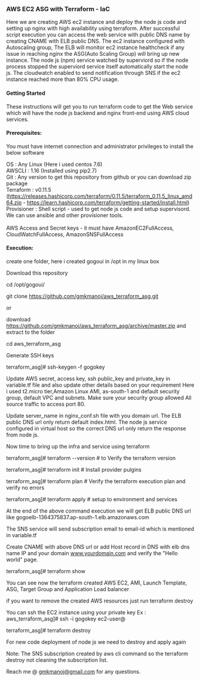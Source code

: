 <h3>AWS EC2 ASG with Terraform - IaC </h3>

Here we are creating AWS ec2 instance and deploy the node js code and setting up nginx with high availability using terraform. 
After successful script execution you can access the web service with public DNS name by creating CNAME with ELB public DNS. The ec2 instance configured with Autoscaling group, The ELB will monitor ec2 instance healthcheck if any issue in reaching nginx the ASG(Auto Scaling Group) will bring up new instance. The node js (npm) service watched by superviord so if the node process stopped the superviord service itself automatically start the node js. The cloudwatch enabled to send notification through SNS if the ec2 instance reached more than 80% CPU usage.

<h4>Getting Started</h4>

These instructions will get you to run terraform code to get the Web service which will have the node js backend and nginx front-end using AWS cloud services.

<h4>Prerequisites:</h4>

You must have internet connection and administrator privileges to install the below software

OS : Any Linux (Here i used centos 7.6)<br>
AWSCLI : 1.16 (Installed using pip2.7)<br>
Git : Any version to get this repository from github or you can download zip package<br>
Terraform : v0.11.5 (https://releases.hashicorp.com/terraform/0.11.5/terraform_0.11.5_linux_amd64.zip - https://learn.hashicorp.com/terraform/getting-started/install.html)<br>
  Provisioner : Shell script - used to get node js code and setup supervisord. We can use ansible and other provisioner tools.<br>           
AWS Access and Secret keys -  it must have AmazonEC2FullAccess, CloudWatchFullAccess, AmazonSNSFullAccess<br>

<h4>Execution:</h4>

create one folder, here i created gogoui in /opt in my linux box

Download this repository

cd /opt/gogoui/

git clone https://github.com/gmkmanoj/aws_terraform_asg.git

or 

download https://github.com/gmkmanoj/aws_terraform_asg/archive/master.zip and extract to the folder

cd aws_terraform_asg

Generate SSH keys

terraform_asg]# ssh-keygen -f gogokey

Update AWS secret, access key, ssh public_key and private_key in variable.tf file and also update other details based on your requirement
  Here i used t2.micro tier,Amazon Linux AMI, as-south-1 and default security group, default VPC and subnets.
  Make sure your security group allowed All source traffic to access port 80.

Update server_name in nginx_conf.sh file with you domain url.
  The ELB public DNS url only return default index.html. The node js service configured in virtual host so the correct DNS url only return the response from node js.

Now time to bring up the infra and service using terraform

terraform_asg]# terraform --version            # to Verify the terraform version

terraform_asg]# terraform init                 # Install provider pulgins

terraform_asg]# terraform plan                 # Verify the terraform execution plan and verify no errors

terraform_asg]# terraform apply                # setup to environment and services

At the end of the above command execution we will get ELB public DNS url like 
gogoelb-1364375837.ap-south-1.elb.amazonaws.com 

The SNS service will send subscription email to email-id which is mentioned in variable.tf

Create CNAME with above DNS url or add Host record in DNS with elb dns name IP and your domain www.yourdomain.com and verify the "Hello world" page.

terraform_asg]# terraform show                

You can see now the terraform created AWS EC2, AMI, Launch Template, ASG, Target Group and Application Load balancer

if you want to remove the created AWS resources just run terraform destroy

You can ssh the EC2 instance using your private key
Ex : aws_terraform_asg]# ssh -i gogokey ec2-user@<ec2-instance-publicip>

terraform_asg]# terraform destroy

For new code deployment of node js we need to destroy and apply again

Note:
The SNS subscription created by aws cli command so the terraform destroy not cleaning the subscription list.

Reach me @ gmkmanoj@gmail.com for any questions.
